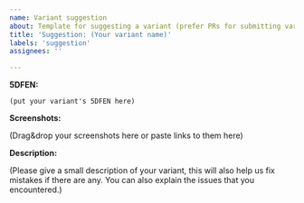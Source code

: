 ```yaml
---
name: Variant suggestion
about: Template for suggesting a variant (prefer PRs for submitting variants)
title: 'Suggestion: (Your variant name)'
labels: 'suggestion'
assignees: ''

---
```


<!--
This is an issue template for suggesting a variant, you may also use it if you are having trouble using Pull Requests or if you do not know how to properly format the variant.
Make sure to change the issue title (in the above box) too!
(Do not write anything in this paragraph!)
-->

**5DFEN:**

```
(put your variant's 5DFEN here)
```

**Screenshots:**

(Drag&drop your screenshots here or paste links to them here)

**Description:**

(Please give a small description of your variant, this will also help us fix mistakes if there are any. You can also explain the issues that you encountered.)
